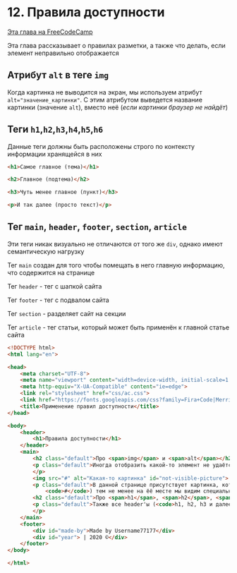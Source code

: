   # 12. Правила доступности
  
  [Эта глава на FreeCodeCamp](https://www.freecodecamp.org/learn/responsive-web-design/applied-accessibility/add-a-text-alternative-to-images-for-visually-impaired-accessibility)
  
  Эта глава рассказывает о правилах разметки, а также что делать, если элемент неправильно отображается
  
  ## Атрибут `alt` в теге `img`
  
  Когда картинка не выводится на экран, мы используем атрибут `alt="значение_картинки"`. C этим атрибутом выведется название картинки (значение `alt`), вместо неё (*если картинки браузер не найдёт*)
  
  ## Теги `h1`,`h2`,`h3`,`h4`,`h5`,`h6`
  Данные теги должны быть расположены строго по контексту информации хранящейся в них 
  
  ```html
  <h1>Самое главное (тема)</h1>
  
  <h2>Главное (подтема)</h2>
  
  <h3>Чуть менее главное (пункт)</h3>
  
  <p>И так далее (просто текст)</p>
  ```
  
  ## Тег `main`, `header`, `footer`, `section`, `article`
  Эти теги никак визуально не отличаются от того же `div`, однако имеют семантическую нагрузку
  
  Тег `main` создан для того чтобы помещать в него главную информацию, что содержится на странице
  
  Тег `header` - тег с шапкой сайта
  
  Тег `footer` - тег с подвалом сайта
  
  Тег `section` - разделяет сайт на секции
  
  Тег `article` - тег статьи, который может быть применён к главной статье сайта
  
  ```html
  <!DOCTYPE html>
  <html lang="en">
  
  <head>
      <meta charset="UTF-8">
      <meta name="viewport" content="width=device-width, initial-scale=1.0">
      <meta http-equiv="X-UA-Compatible" content="ie=edge">
      <link rel="stylesheet" href="css/ac.css">
      <link href="https://fonts.googleapis.com/css?family=Fira+Code|Merriweather|Montserrat&display=swap" rel="stylesheet">
      <title>Применение правил доступности</title>
  </head>
  
  <body>
      <header>
          <h1>Правила доступности</h1>
      </header>
      <main>
          <h2 class="default">Про <span>img</span> и <span>alt</span></h2>
          <p class="default">Иногда отобразить какой-то элемент не удаётся. Причин может быть много. От "Вне доступа" до сбоя в коде браузера. Чтобы хоть как-то дать пользователю понять, что тут (<em>например</em>) находилась бы картинка нужно использовать тег <code>alt</code>.
          </p>
          <img src="#" alt="Какая-то картинка" id="not-visible-picture">
          <p class="default">В данной странице присутствует картинка, которая специально не грузится (стоит заглушка
              <code>#</code>) тем не менее на ёё месте мы видим специальный текст, который указывает нам что должно было содержаться в той картинке </p>
          <h2 class="default">Про <span>h1</span>, <span>h2</span>, <span>h3</span>, <span>h4</span> , <span>h5</span>, <span>h6</span></h2>
          <p class="default">Также все header'ы (<code>h1, h2, h3 и далее</code>) должны быть сематически верно распределены
          </p>
      </main>
      <footer>
          <div id="made-by">Made by Username77177</div>
          <div id="year"> | 2020 ©</div>
      </footer>
  </body>
  
  </html>
  ```
